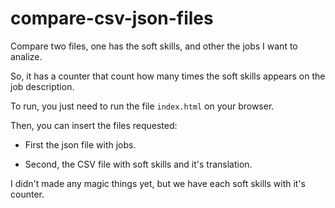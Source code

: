 # compare-csv-json-files

Compare two files, one has the soft skills, and other the jobs I want to analize.

So, it has a counter that count how many times the soft skills appears on the job description.

To run, you just need to run the file `index.html` on your browser.

Then, you can insert the files requested:

- First the json file with jobs.

- Second, the CSV file with soft skills and it's translation.

I didn't made any magic things yet, but we have each soft skills with it's counter.
